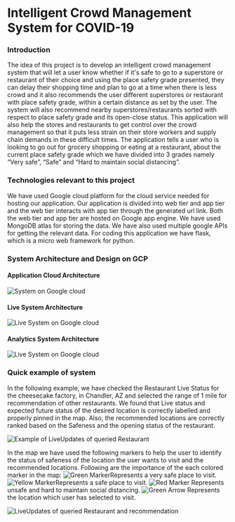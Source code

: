 # Intelligent Crowd Management System for COVID-19 

### Introduction

The idea of this project is to develop an intelligent crowd management system that will let a user know whether if it's safe to go to a superstore or restaurant of their choice and using the place safety grade presented, they can delay their shopping time and plan to go at a time when there is less crowd and it also recommends the user different superstores or restaurant with place safety grade, within a certain distance as set by the user. The system will also recommend nearby superstores/restaurants sorted with respect to place safety grade and its open-close status. This application will also help the stores and restaurants  to get control over the crowd management so that it puts less strain on their store workers and supply chain demands in these difficult times. The application tells a user who is looking to go out for grocery shopping or eating at a restaurant, about the current place safety grade which we have divided into 3 grades namely “Very safe”, “Safe” and “Hard to maintain social distancing”.

### Technologies relevant to this project

We have used Google cloud platform for the cloud service needed for hosting our application. Our application is divided into web tier and app tier and the web tier interacts with app tier through the generated url link. Both the web tier and app tier are hosted on Google app engine. We have used MongoDB atlas for storing the data. We have also used multiple google APIs for getting the relevant data. For coding this application we have flask, which is a micro web framework for python.

### System Architecture and Design on GCP

#### Application Cloud Architecture

![System on Google cloud](https://github.com/manojtiwaskar/Intelligent-Crowd-Management-System-for-COVID-19/tree/master/Images/OverviewDiagram.png)

#### Live System Architecture

![Live System on Google cloud](https://github.com/manojtiwaskar/Intelligent-Crowd-Management-System-for-COVID-19/tree/master/Images/LiveUpdatesAppTier.png)

#### Analytics System Architecture

![Live System on Google cloud](https://github.com/manojtiwaskar/Intelligent-Crowd-Management-System-for-COVID-19/tree/master/Images/AnalyticsAppTier.png)

### Quick example of system

In the following example, we have checked the Restaurant Live Status for the cheesecake factory, in Chandler, AZ and selected the range of 1 mile for recommendation of other restaurants. We found that Live status and expected future status of the desired location is correctly labelled and properly pinned in the map. Also, the recommended locations are correctly ranked based on the Safeness and the opening status of the restaurant.

![Example of LiveUpdates of queried Restaurant](https://github.com/manojtiwaskar/Intelligent-Crowd-Management-System-for-COVID-19/tree/master/Images/QueriedDestination.png)

In the map we have used the following markers to help the user to identify the status of safeness of the location the user wants to visit and the recommended locations. Following are the importance of the each colored marker in the map:
![Green Marker](https://github.com/manojtiwaskar/Intelligent-Crowd-Management-System-for-COVID-19/tree/master/Images/greenMarker.png)Represents a very safe place to visit.
![Yellow Marker](https://github.com/manojtiwaskar/Intelligent-Crowd-Management-System-for-COVID-19/tree/master/Images/yellowMarker.png)Represents a safe place to visit.
![Red Marker](http://www.google.com/mapfiles/marker.png) Represents unsafe and hard to maintain social distancing.
![Green Arrow](http://maps.google.com/mapfiles/arrow.png) Represents the location which user has selected to visit.

![LiveUpdates of queried Restaurant and recommendation](https://github.com/manojtiwaskar/Intelligent-Crowd-Management-System-for-COVID-19/tree/master/Images/LiveUpdateOfDestination.png)




